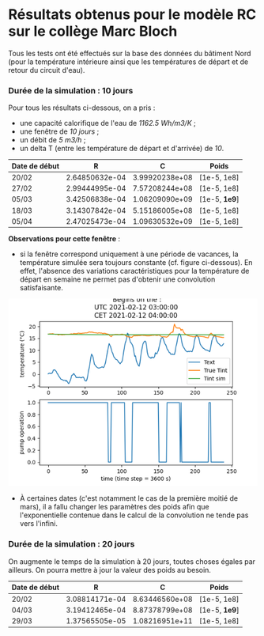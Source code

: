 # Résultats obtenus pour le modèle RC sur le collège Marc Bloch 

Tous les tests ont été effectués sur la base des données du bâtiment Nord (pour la température intérieure ainsi que les températures de départ 
et de retour du circuit d'eau).

### Durée de la simulation : 10 jours 

Pour tous les résultats ci-dessous, on a pris :
* une capacité calorifique de l'eau de *1162.5 Wh/m3/K* ;
* une fenêtre de *10 jours* ; 
* un débit de *5 m3/h* ; 
* un delta T (entre les température de départ et d'arrivée) de *10*. 

Date de début | R | C | Poids 
---|---|---|---
20/02 | 2.64850632e-04 | 3.99920238e+08 | [1e-5, 1e8]
27/02 | 2.99444995e-04 | 7.57208244e+08 | [1e-5, 1e8]
05/03 | 3.42506838e-04 | 1.06209090e+09 | [1e-5, **1e9**]
18/03 | 3.14307842e-04 | 5.15186005e+08 | [1e-5, 1e8]
05/04 | 2.47025473e-04 | 1.09630532e+09 | [1e-5, 1e8]

**Observations pour cette fenêtre** :
* si la fenêtre correspond uniquement à une période de vacances, la température simulée sera toujours constante (cf. figure ci-dessous). En effet, l'absence des variations caractéristiques pour la température de départ en semaine ne permet pas d'obtenir une convolution satisfaisante. 

![12 février](12_02_10days.png)

* À certaines dates (c'est notamment le cas de la première moitié de mars), il a fallu changer les paramètres des poids afin que l'exponentielle contenue dans le calcul de la convolution ne tende pas vers l'infini. 


### Durée de la simulation : 20 jours 

On augmente le temps de la simulation à 20 jours, toutes choses égales par ailleurs. On pourra mettre à jour la valeur des poids au besoin. 

Date de début | R | C | Poids 
---|---|---|---
20/02 | 3.08814171e-04 | 8.63446560e+08 | [1e-5, 1e8]
04/03 | 3.19412465e-04 | 8.87378799e+08 | [1e-5, **1e9**]
29/03 | 1.37565505e-05 | 1.08216951e+11 | [1e-5, 1e8]




